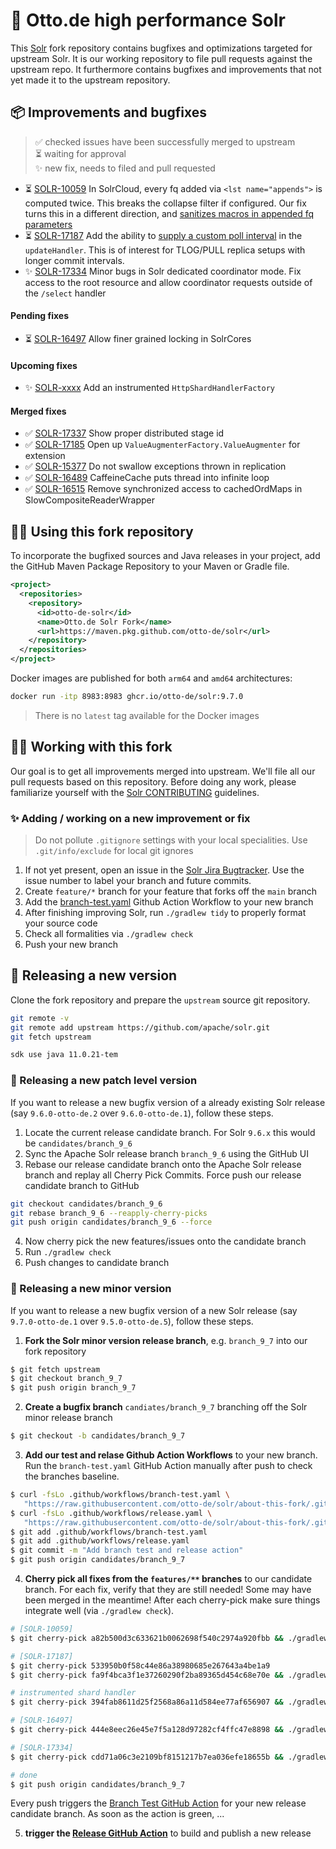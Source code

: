 # 🚀 Otto.de high performance Solr

This [Solr](/apache/solr) fork repository contains bugfixes
and optimizations targeted for upstream Solr. It is our working 
repository to file pull requests against the upstream repo. It
furthermore contains bugfixes and improvements that not yet made
it to the upstream repository.

## 📦 Improvements and bugfixes

> ✅ checked issues have been successfully merged to upstream\
> ⏳ waiting for approval\
> ✨ new fix, needs to filed and pull requested

* ⏳ [SOLR-10059](https://issues.apache.org/jira/browse/SOLR-10059) In SolrCloud, every 
  fq added via `<lst name="appends">` is computed twice. This breaks the collapse filter 
  if configured. Our fix turns this in a different direction, and 
  [sanitizes macros in appended fq parameters](/otto-de/solr/tree/feature/SOLR-10059)
* ⏳ [SOLR-17187](https://issues.apache.org/jira/browse/SOLR-17187) Add the ability to 
  [supply a custom poll interval](/otto-de/solr/tree/feature/replica-custom-poll-interval)
  in the `updateHandler`. This is of interest for TLOG/PULL replica setups with longer commit
  intervals.
* ✨ [SOLR-17334](https://github.com/apache/solr/pull/2527) Minor bugs in Solr 
  dedicated coordinator mode. Fix access to the root resource and allow coordinator
  requests outside of the `/select` handler

#### Pending fixes

* ⏳ [SOLR-16497](https://issues.apache.org/jira/browse/SOLR-16497) Allow finer grained locking in SolrCores

#### Upcoming fixes

* ✨ [SOLR-xxxx](https://github.com/otto-de/solr/commits/feature/instrumented-shardhandler) Add an
instrumented `HttpShardHandlerFactory`


#### Merged fixes

* ✅ [SOLR-17337](https://github.com/apache/solr/pull/2526) Show proper 
  distributed stage id
* ✅ [SOLR-17185](https://issues.apache.org/jira/browse/SOLR-17185) Open up 
  `ValueAugmenterFactory.ValueAugmenter` for extension
* ✅ [SOLR-15377](https://issues.apache.org/jira/browse/SOLR-15377) Do not swallow exceptions 
  thrown in replication
* ✅ [SOLR-16489](https://issues.apache.org/jira/browse/SOLR-16489) CaffeineCache puts thread 
  into infinite loop
* ✅ [SOLR-16515](https://issues.apache.org/jira/browse/SOLR-16515) Remove synchronized access to 
  cachedOrdMaps in SlowCompositeReaderWrapper

## 👩‍💻 Using this fork repository

To incorporate the bugfixed sources and Java releases in your project,
add the GitHub Maven Package Repository to your Maven or Gradle file.

```xml
<project>
  <repositories>
    <repository>
      <id>otto-de-solr</id>
      <name>Otto.de Solr Fork</name>
      <url>https://maven.pkg.github.com/otto-de/solr</url>
    </repository>
  </repositories>
</project>
```

Docker images are published for both `arm64` and `amd64` architectures:

```bash
docker run -itp 8983:8983 ghcr.io/otto-de/solr:9.7.0
```

> There is no `latest` tag available for the Docker images


## 👩‍💻 Working with this fork

Our goal is to get all improvements merged into upstream. We'll file all our
pull requests based on this repository. Before doing any work, please
familiarize yourself with the [Solr CONTRIBUTING](https://github.com/apache/solr/blob/main/CONTRIBUTING.md) guidelines.


### ✨ Adding / working on a new improvement or fix

> Do not pollute `.gitignore` settings with your local specialities. 
> Use `.git/info/exclude` for local git ignores

1. If not yet present, open an issue in the [Solr Jira Bugtracker](https://issues.apache.org/jira/projects/SOLR/issues/SOLR-16781?filter=allopenissues).
   Use the issue number to label your branch and future commits.
1. Create `feature/*` branch for your feature that forks 
   off the `main` branch
1. Add the [branch-test.yaml](.github/workflows/branch-test.yaml) 
   Github Action Workflow to your new branch
1. After finishing improving Solr, run `./gradlew tidy`
   to properly format your source code
1. Check all formalities via `./gradlew check`
1. Push your new branch

## 🚀 Releasing a new version

Clone the fork repository and prepare 
the `upstream` source git repository.

```bash
git remote -v
git remote add upstream https://github.com/apache/solr.git
git fetch upstream
```

```bash
sdk use java 11.0.21-tem
```

### 🔁 Releasing a new patch level version

If you want to release a new bugfix version of a already existing Solr release
(say `9.6.0-otto-de.2` over `9.6.0-otto-de.1`), follow these steps.

1. Locate the current release candidate branch. For Solr `9.6.x`
   this would be `candidates/branch_9_6`
1. Sync the Apache Solr release branch `branch_9_6` using the GitHub UI
1. Rebase our release candidate branch onto the Apache Solr release
   branch and replay all Cherry Pick Commits. Force push our 
   release candidate branch to GitHub

```bash
git checkout candidates/branch_9_6
git rebase branch_9_6 --reapply-cherry-picks
git push origin candidates/branch_9_6 --force
```

4. Now cherry pick the new features/issues onto the candidate branch
5. Run `./gradlew check`
6. Push changes to candidate branch

### 🎯 Releasing a new minor version

If you want to release a new bugfix version of a new Solr release
(say `9.7.0-otto-de.1` over `9.5.0-otto-de.5`), follow these steps.

1. __Fork the Solr minor version release branch__, e.g. `branch_9_7`
   into our fork repository

```bash
$ git fetch upstream
$ git checkout branch_9_7
$ git push origin branch_9_7
```

2. __Create a bugfix branch__ `candiates/branch_9_7` branching off
   the Solr minor release branch

```bash
$ git checkout -b candidates/branch_9_7
```

3. __Add our test and relase Github Action Workflows__ to your 
   new branch. Run the `branch-test.yaml` GitHub Action manually
   after push to check the branches baseline.

```bash
$ curl -fsLo .github/workflows/branch-test.yaml \
   "https://raw.githubusercontent.com/otto-de/solr/about-this-fork/.github/workflows/branch-test.yaml"
$ curl -fsLo .github/workflows/release.yaml \
   "https://raw.githubusercontent.com/otto-de/solr/about-this-fork/.github/workflows/release.yaml"
$ git add .github/workflows/branch-test.yaml
$ git add .github/workflows/release.yaml
$ git commit -m "Add branch test and release action"
$ git push origin candidates/branch_9_7
```

4. __Cherry pick all fixes from the `features/**` branches__ to our 
   candidate branch.  For each fix, verify that they are still needed!
   Some may have been merged in the meantime!
   After each cherry-pick make sure things integrate 
   well (via `./gradlew check`). 

```bash
# [SOLR-10059]
$ git cherry-pick a82b500d3c633621b0062698f540c2974a920fbb && ./gradlew clean compileJava compileTestJava

# [SOLR-17187]
$ git cherry-pick 533950b0f58c44e86a38980685e267643a4be1a9
$ git cherry-pick fa9f4bca3f1e37260290f2ba89365d454c68e70e && ./gradlew clean compileJava compileTestJava

# instrumented shard handler
$ git cherry-pick 394fab8611d25f2568a86a11d584ee77af656907 && ./gradlew clean compileJava compileTestJava

# [SOLR-16497]
$ git cherry-pick 444e8eec26e45e7f5a128d97282cf4ffc47e8898 && ./gradlew clean compileJava compileTestJava

# [SOLR-17334]
$ git cherry-pick cdd71a06c3e2109bf8151217b7ea036efe18655b && ./gradlew clean compileJava compileTestJava

# done
$ git push origin candidates/branch_9_7
```

Every push triggers the [Branch Test GitHub Action](https://github.com/otto-de/solr/actions/workflows/branch-test.yaml)
for your new release candidate branch. As soon as the action is green, ...

5. __trigger the [Release GitHub Action](https://github.com/otto-de/solr/actions/workflows/release.yaml)__ 
   to build and publish a new release
